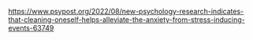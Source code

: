 https://www.psypost.org/2022/08/new-psychology-research-indicates-that-cleaning-oneself-helps-alleviate-the-anxiety-from-stress-inducing-events-63749
